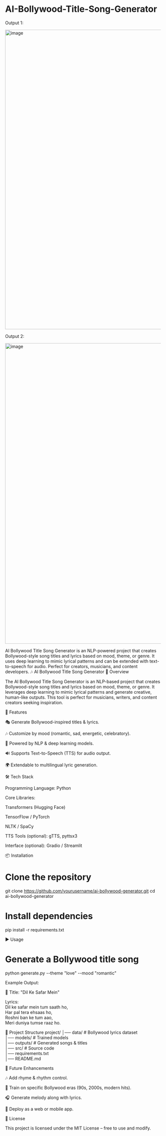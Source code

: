 # AI-Bollywood-Title-Song-Generator

Output 1:

<img width="1918" height="970" alt="image" src="https://github.com/user-attachments/assets/d1926906-eb45-477d-acca-d63f3b750961" />

Output 2:

<img width="1917" height="973" alt="image" src="https://github.com/user-attachments/assets/54446a2e-ea55-4b7d-a750-df6d4d8a429d" />

AI Bollywood Title Song Generator is an NLP-powered project that creates Bollywood-style song titles and lyrics based on mood, theme, or genre. It uses deep learning to mimic lyrical patterns and can be extended with text-to-speech for audio. Perfect for creators, musicians, and content developers.
🎶 AI Bollywood Title Song Generator
📖 Overview

The AI Bollywood Title Song Generator is an NLP-based project that creates Bollywood-style song titles and lyrics based on mood, theme, or genre.
It leverages deep learning to mimic lyrical patterns and generate creative, human-like outputs.
This tool is perfect for musicians, writers, and content creators seeking inspiration.

🚀 Features

🎭 Generate Bollywood-inspired titles & lyrics.

🎶 Customize by mood (romantic, sad, energetic, celebratory).

🧠 Powered by NLP & deep learning models.

🔊 Supports Text-to-Speech (TTS) for audio output.

🌍 Extendable to multilingual lyric generation.

🛠️ Tech Stack

Programming Language: Python

Core Libraries:

Transformers (Hugging Face)

TensorFlow / PyTorch

NLTK / SpaCy

TTS Tools (optional): gTTS, pyttsx3

Interface (optional): Gradio / Streamlit

📦 Installation
# Clone the repository
git clone https://github.com/yourusername/ai-bollywood-generator.git
cd ai-bollywood-generator

# Install dependencies
pip install -r requirements.txt

▶️ Usage
# Generate a Bollywood title song
python generate.py --theme "love" --mood "romantic"


Example Output:

🎵 Title: "Dil Ke Safar Mein"  

Lyrics:  
Dil ke safar mein tum saath ho,  
Har pal tera ehsaas ho,  
Roshni ban ke tum aao,  
Meri duniya tumse raaz ho.  

📂 Project Structure
project/
│── data/            # Bollywood lyrics dataset  
│── models/          # Trained models  
│── outputs/         # Generated songs & titles  
│── src/             # Source code  
│── requirements.txt  
│── README.md  

🔮 Future Enhancements

🎶 Add rhyme & rhythm control.

🎤 Train on specific Bollywood eras (90s, 2000s, modern hits).

🎧 Generate melody along with lyrics.

📱 Deploy as a web or mobile app.

📜 License

This project is licensed under the MIT License – free to use and modify.
